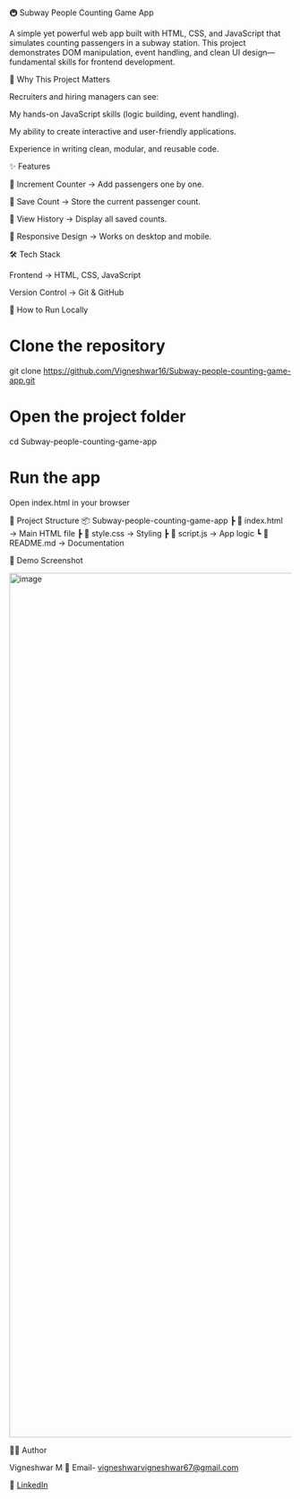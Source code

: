 🚇 Subway People Counting Game App

A simple yet powerful web app built with HTML, CSS, and JavaScript that simulates counting passengers in a subway station. This project demonstrates DOM manipulation, event handling, and clean UI design—fundamental skills for frontend development.

🌟 Why This Project Matters

Recruiters and hiring managers can see:

My hands-on JavaScript skills (logic building, event handling).

My ability to create interactive and user-friendly applications.

Experience in writing clean, modular, and reusable code.

✨ Features

🔢 Increment Counter → Add passengers one by one.

💾 Save Count → Store the current passenger count.

📜 View History → Display all saved counts.

🎨 Responsive Design → Works on desktop and mobile.

🛠️ Tech Stack

Frontend → HTML, CSS, JavaScript

Version Control → Git & GitHub

🚀 How to Run Locally
# Clone the repository
git clone https://github.com/Vigneshwar16/Subway-people-counting-game-app.git

# Open the project folder
cd Subway-people-counting-game-app

# Run the app
Open index.html in your browser

📂 Project Structure
📦 Subway-people-counting-game-app
 ┣ 📜 index.html    → Main HTML file
 ┣ 📜 style.css     → Styling
 ┣ 📜 script.js     → App logic
 ┗ 📜 README.md     → Documentation

📸 Demo Screenshot

<img width="2858" height="1542" alt="image" src="https://github.com/user-attachments/assets/71bd8a38-fa79-46cd-8ddc-eb21b7c595e0" />


👨‍💻 Author

Vigneshwar M
📧 Email- vigneshwarvigneshwar67@gmail.com

🔗 [LinkedIn](https://www.linkedin.com/in/vickyyyyyyy/)

